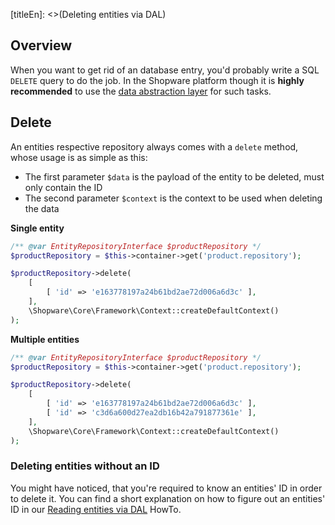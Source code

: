 [titleEn]: <>(Deleting entities via DAL)

## Overview

When you want to get rid of an database entry, you'd probably write a SQL `DELETE` query to do the job.
In the Shopware platform though it is **highly recommended** to use the [data abstraction layer](./../2-internals/1-core/20-data-abstraction-layer/__categoryInfo.md) for such tasks.

## Delete

An entities respective repository always comes with a `delete` method, whose usage is as simple as this:

- The first parameter `$data` is the payload of the entity to be deleted, must only contain the ID
- The second parameter `$context` is the context to be used when deleting the data

**Single entity**

```php
/** @var EntityRepositoryInterface $productRepository */
$productRepository = $this->container->get('product.repository');

$productRepository->delete(
    [
        [ 'id' => 'e163778197a24b61bd2ae72d006a6d3c' ],
    ],
    \Shopware\Core\Framework\Context::createDefaultContext()
);
```

**Multiple entities**

```php
/** @var EntityRepositoryInterface $productRepository */
$productRepository = $this->container->get('product.repository');

$productRepository->delete(
    [
        [ 'id' => 'e163778197a24b61bd2ae72d006a6d3c' ],
        [ 'id' => 'c3d6a600d27ea2db16b42a791877361e' ],
    ],
    \Shopware\Core\Framework\Context::createDefaultContext()
);
```

### Deleting entities without an ID

You might have noticed, that you're required to know an entities' ID in order to delete it.
You can find a short explanation on how to figure out an entities' ID in our [Reading entities via DAL](./140-reading-entities-dal.md) HowTo.
